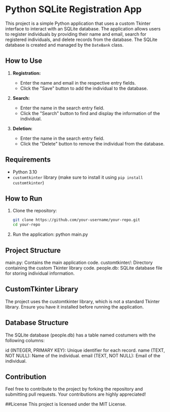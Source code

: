 # Python SQLite Registration App

This project is a simple Python application that uses a custom Tkinter interface to interact with an SQLite database. The application allows users to register individuals by providing their name and email, search for registered individuals, and delete records from the database. The SQLite database is created and managed by the `DateBank` class.

## How to Use

1. **Registration:**
   - Enter the name and email in the respective entry fields.
   - Click the "Save" button to add the individual to the database.

2. **Search:**
   - Enter the name in the search entry field.
   - Click the "Search" button to find and display the information of the individual.

3. **Deletion:**
   - Enter the name in the search entry field.
   - Click the "Delete" button to remove the individual from the database.

## Requirements

- Python 3.10
- `customtkinter` library (make sure to install it using `pip install customtkinter`)

## How to Run

1. Clone the repository:

   ```bash
   git clone https://github.com/your-username/your-repo.git
   cd your-repo
   
2. Run the application:
   python main.py
   
## Project Structure
  main.py: Contains the main application code.
  customtkinter/: Directory containing the custom Tkinter library code.
  people.db: SQLite database file for storing individual information.
  
## CustomTkinter Library
  The project uses the customtkinter library, which is not a standard Tkinter library. Ensure you have it installed before running the application.

## Database Structure
  The SQLite database (people.db) has a table named costumers with the following columns:

  id (INTEGER, PRIMARY KEY): Unique identifier for each record.
  name (TEXT, NOT NULL): Name of the individual.
  email (TEXT, NOT NULL): Email of the individual.
  
## Contribution
  Feel free to contribute to the project by forking the repository and submitting pull requests. Your contributions are highly appreciated!

##License
  This project is licensed under the MIT License.

